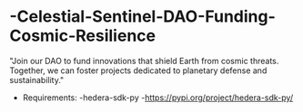 # -Celestial-Sentinel-DAO-Funding-Cosmic-Resilience
"Join our DAO to fund innovations that shield Earth from cosmic threats. Together, we can foster projects dedicated to planetary defense and sustainability." 

- Requirements:
-hedera-sdk-py
-https://pypi.org/project/hedera-sdk-py/
